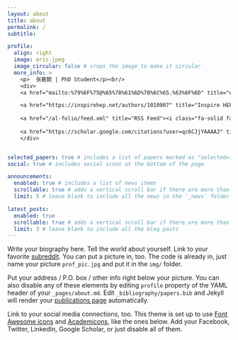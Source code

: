 ```yaml
---
layout: about
title: about
permalink: /
subtitle:

profile:
  align: right
  image: eris.jpeg
  image_circular: false # crops the image to make it circular
  more_info: >
    <p>  张嘉懿 | PhD Student</p><br/>
    <div>
    <a href="mailto:%79%6F%75@%65%78%61%6D%70%6C%65.%63%6F%6D" title="email"><i class="fa-solid fa-envelope" style="font-size: 50px;"></i></a>

    <a href="https://inspirehep.net/authors/1010907" title="Inspire HEP" rel="external nofollow noopener" target="_blank"><i class="ai ai-inspire" style="font-size: 50px;"></i></a>
  
    <a href="/al-folio/feed.xml" title="RSS Feed"><i class="fa-solid fa-square-rss" style="font-size: 50px;"></i></a>
  
    <a href="https://scholar.google.com/citations?user=qc6CJjYAAAAJ" title="Google Scholar" rel="external nofollow noopener" target="_blank"><i class="ai ai-google-scholar" style="font-size: 50px;"></i></a>
    </div>


selected_papers: true # includes a list of papers marked as "selected={true}"
social: true # includes social icons at the bottom of the page

announcements:
  enabled: true # includes a list of news items
  scrollable: true # adds a vertical scroll bar if there are more than 3 news items
  limit: 5 # leave blank to include all the news in the `_news` folder

latest_posts:
  enabled: true
  scrollable: true # adds a vertical scroll bar if there are more than 3 new posts items
  limit: 3 # leave blank to include all the blog posts
---
```


Write your biography here. Tell the world about yourself. Link to your favorite [subreddit](http://reddit.com). You can put a picture in, too. The code is already in, just name your picture `prof_pic.jpg` and put it in the `img/` folder.

Put your address / P.O. box / other info right below your picture. You can also disable any of these elements by editing `profile` property of the YAML header of your `_pages/about.md`. Edit `_bibliography/papers.bib` and Jekyll will render your [publications page](/al-folio/publications/) automatically.

Link to your social media connections, too. This theme is set up to use [Font Awesome icons](https://fontawesome.com/) and [Academicons](https://jpswalsh.github.io/academicons/), like the ones below. Add your Facebook, Twitter, LinkedIn, Google Scholar, or just disable all of them.
